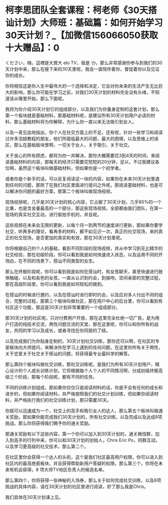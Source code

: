 # 柯李思团队全套课程：柯老师《30天搭讪计划》大师班：基础篇：如何开始学习30天计划？_【加微信156066050获取十大赠品】：0

ください，嗨，這裡是大賞大 elo TV，我是 לך，那么非常感谢你参与到我们的30天计划中来，那么在接下来的30天里呢，我会一直陪伴着你，督促着你以及见证你的成长。

你将相信这是你人生中最伟大的一个选择和决定，它会对你未来的生活产生无比巨大的影响，那么你可能在学习之前，对我们30天计划的材料完全没有头绪，不知道该从哪里开始，那么下面呢。

我将为你介绍30天计划它的组成部分，以及我们为你量身定制的这套计划，那么第一个板块就是基础材料，那基础材料呢，是建议所有30天计划用户必读的材料，那么基础材料将为你解释，为什么你一直以来无法吸引到女人。

以及一真见血地指出，你个人在社交方面上的不足，还有呢，针对一些学习和阅读过许多泡妞教程的朋友，他们所面临最大的问题，最大的困境，以及思维上的误区，那么在基础板块里啊，一切关于女人，关于吸引，关于社交。

关于良心的所有顾虑，都将为你一并解决，那你大概需要花3到4天的时间，来阅读基础材料的内容，那每天的经济只需要花短短的20分钟，足以，不过我建议各位啊，虽然这个板块叫做基础材料，但如果你是一个初学者。

或者你是个新手的话，可以反复阅读这一块的内容，如果你在未来30天计划里遇到任何的问题，那除了在我们社区里面进行提问之外呢，那阅读基础材料，也是可以解决你问题的最好方案，那第二个板块叫做现场视频。

现场视频呢，几乎是30天计划的核心内容，它占据了30天计划，几乎80%的一个比重，也是含金量最高的一个部分，那这些现场视频，全部都由我们团队，在第一现场的真实社交互动，进行偷拍手机的，并且呢。

这些视频在未来会无限的更新，以每个月一到两节的速度进行更新，那如果你要学社交，听再多的理论，看再多的材料，都不如见识一次，真正的社交现场，来的真正的社交现场，是否更加的真实和有效，那在30天计划里呢。

你将根据自己的个人的基础，看到不同阶段的现场视频，并从中学习到无比精华的社交经验，那在初级阶段，你可以看到我是如何快速进入状态，以及运用不同的开场白，在不同的场景下，搭讪不同类型的女生。

那么在终极阶段呢，你可以看到我是如何在搭讪时，和女孩聊天，甚至快速进行肢体触碰，以及和各色的女孩，一直从认识到约会，到接吻，空间亲密的完整过程，那在高级阶段里，你可以看到我是如何轻松的做到。

在搭讪的时候进行邀约，以及在搭讪时进行即时约会，以及应对多人付出不同的组合，完整的过程，那第三个板块叫做社区，那在用户中心的后台里，你可以看到有社区这个功能，那这是30天计划非常重要的一个组成部分。

那30天计划的社区呢，只对付费用户开放，那在这里完全杜绝一切广告，是为用户打造的纯技术交流，两性问题交流的天堂，那在这里呢，你可以和你所有的战友，共同的学习以及成长，或者寻找在你同层的了结。

以及完成我们为你贴身定制的，30天计划社交训练，那你还可以啊，在社区的专家板块向大师提问，来解决你在学习上遇到的任何问题，在这里你所有关于两性，关于恋爱关于社交关于搭讪的问题，将获得最专业最科学的解答。

那么第四个板块叫做社交训练，那社交训练呢，是我们为所有30天计划用户，精心设计的个人成长训练计划，它将根据每个人个人的不同情况啊，分成初级终极高级三个阶段，那每个阶段呢，都有不同的任务。

不同的训练计划组成，那如果你仅仅只是阅读材料的话，你是不会有任何的成长和进步的，但如果你阅读材料，并严格按照我们的社交计划训练，但如果你阅读材料，并严格执行我们的社交训练计划，那只需要30天。

你就可以迅速成为一个，社交上的高手和吸引女人的达人，那么第五个板块叫做通关奖励，那如果你能完成我们30天计划的，所有社交训练，以及完成以及达成8项挑战，那么你将获得我们赐予你的通关奖励。

那通关奖励有以下这些内容，第一个你可以加入到30天计划的，通关微信群，加入到高手的行列中来，你可以和30天计划的创始人，Chris Eric Po，同群互动，以及学习更高级的社交技术，那么第二个。

在社区里你会获得一个达人的头衔，这个是我们社区最高用户权限，你可以进入到社区内的最高绝密板块，并且获得帮助新用户答疑的权限，那么第三个，你将在未来有机会获得，8 项大师TV地区负责人的候选名单。

那么第四个，你将获得一张神秘的入场券，那么关于如何完成社交训练，以及8项挑战的具体内容，请在30天计划的社区里进行阅读，好了那么我是Chris。

我们具体在30天计划课上见。